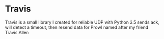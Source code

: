 # Travis
Travis is a small library I created for reliable UDP with Python 3.5 sends ack, will detect a timeout, then resend data for Prowl named after my friend Travis Allen
